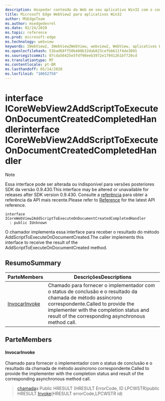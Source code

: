 ```yaml
---
description: Hospedar conteúdo da Web em seu aplicativo Win32 com o controle WebView2 do Microsoft Edge
title: Microsoft Edge WebView2 para aplicativos Win32
author: MSEdgeTeam
ms.author: msedgedevrel
ms.date: 02/24/2020
ms.topic: reference
ms.prod: microsoft-edge
ms.technology: webview
keywords: IWebView2, IWebView2WebView, webview2, WebView, aplicativos Win32, Win32, Edge, ICoreWebView2, ICoreWebView2Host, controle do navegador, HTML Edge
ms.openlocfilehash: 53bad68ff50b480b32dab823cefbb611f4de3891
ms.sourcegitcommit: 07cda56425e5fdf90eeb3972e17041261bf720cd
ms.translationtype: MT
ms.contentlocale: pt-BR
ms.lasthandoff: 05/14/2020
ms.locfileid: "10652758"
---
```

# <span data-ttu-id="ee019-104">interface ICoreWebView2AddScriptToExecuteOnDocumentCreatedCompletedHandler</span><span class="sxs-lookup"><span data-stu-id="ee019-104">interface ICoreWebView2AddScriptToExecuteOnDocumentCreatedCompletedHandler</span></span> 

> [!NOTE]
> <span data-ttu-id="ee019-105">Essa interface pode ser alterada ou indisponível para versões posteriores SDK da versão 0.9.430.</span><span class="sxs-lookup"><span data-stu-id="ee019-105">This interface may be altered or unavailable for releases after SDK version 0.9.430.</span></span> <span data-ttu-id="ee019-106">Consulte a [referência](../../../webview2-api-reference.md) para obter a referência da API mais recente.</span><span class="sxs-lookup"><span data-stu-id="ee019-106">Please refer to [Reference](../../../webview2-api-reference.md) for the latest API reference.</span></span>

```
interface ICoreWebView2AddScriptToExecuteOnDocumentCreatedCompletedHandler
  : public IUnknown
```

<span data-ttu-id="ee019-107">O chamador implementa essa interface para receber o resultado do método AddScriptToExecuteOnDocumentCreated.</span><span class="sxs-lookup"><span data-stu-id="ee019-107">The caller implements this interface to receive the result of the AddScriptToExecuteOnDocumentCreated method.</span></span>

## <span data-ttu-id="ee019-108">Resumo</span><span class="sxs-lookup"><span data-stu-id="ee019-108">Summary</span></span>

 <span data-ttu-id="ee019-109">Parte</span><span class="sxs-lookup"><span data-stu-id="ee019-109">Members</span></span>                        | <span data-ttu-id="ee019-110">Descrições</span><span class="sxs-lookup"><span data-stu-id="ee019-110">Descriptions</span></span>
--------------------------------|---------------------------------------------
[<span data-ttu-id="ee019-111">Invocar</span><span class="sxs-lookup"><span data-stu-id="ee019-111">Invoke</span></span>](#invoke) | <span data-ttu-id="ee019-112">Chamado para fornecer o implementador com o status de conclusão e o resultado da chamada de método assíncrono correspondente.</span><span class="sxs-lookup"><span data-stu-id="ee019-112">Called to provide the implementer with the completion status and result of the corresponding asynchronous method call.</span></span>

## <span data-ttu-id="ee019-113">Parte</span><span class="sxs-lookup"><span data-stu-id="ee019-113">Members</span></span>

#### <span data-ttu-id="ee019-114">Invocar</span><span class="sxs-lookup"><span data-stu-id="ee019-114">Invoke</span></span> 

<span data-ttu-id="ee019-115">Chamado para fornecer o implementador com o status de conclusão e o resultado da chamada de método assíncrono correspondente.</span><span class="sxs-lookup"><span data-stu-id="ee019-115">Called to provide the implementer with the completion status and result of the corresponding asynchronous method call.</span></span>

> <span data-ttu-id="ee019-116">[chamada](#invoke)a Public HRESULT (HRESULT ErrorCode, ID LPCWSTR)</span><span class="sxs-lookup"><span data-stu-id="ee019-116">public HRESULT [Invoke](#invoke)(HRESULT errorCode,LPCWSTR id)</span></span>

